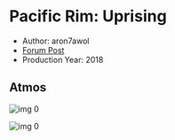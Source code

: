 # Pacific Rim: Uprising

* Author: aron7awol
* [Forum Post](https://www.avsforum.com/threads/bass-eq-for-filtered-movies.2995212/post-56734568)
* Production Year: 2018

## Atmos

![img 0](https://i.imgur.com/23d8Ohk.jpg)

![img 0](https://i.imgur.com/c3Hvg8z.jpg)

